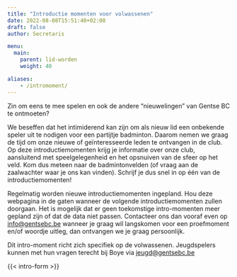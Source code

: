 ```yaml
---
title: "Introductie momenten voor volwassenen"
date: 2022-08-08T15:51:40+02:00
draft: false
author: Secretaris

menu:
  main:
    parent: lid-worden
    weight: 40

aliases:
    - /intromoment/  
---
```

Zin om eens te mee spelen en ook de andere “nieuwelingen” van Gentse BC te ontmoeten?

We beseffen dat het intimiderend kan zijn om als nieuw lid een onbekende speler uit te nodigen voor een partijtje badminton. Daarom nemen we graag de tijd om onze nieuwe of geïnteresseerde leden te ontvangen in de club. Op deze introductiemomenten krijg je informatie over onze club, aansluitend met speelgelegenheid en het opsnuiven van de sfeer op het veld. Kom dus meteen naar de badmintonvelden (of vraag aan de zaalwachter waar je ons kan vinden).
Schrijf je dus snel in op één van de introductiemomenten!

Regelmatig worden nieuwe introductiemomenten ingepland. Hou deze webpagina in de gaten wanneer de volgende introductiemomenten zullen doorgaan. Het is mogelijk dat er geen toekomstige intro-momenten meer gepland zijn of dat de data niet passen. Contacteer ons dan vooraf even op info@gentsebc.be wanneer je graag wil langskomen voor een proefmoment en/of woordje uitleg, dan ontvangen we je graag persoonlijk. 

Dit intro-moment richt zich specifiek op de volwassenen. Jeugdspelers kunnen met hun vragen terecht bij Boye via jeugd@gentsebc.be


{{< intro-form >}}